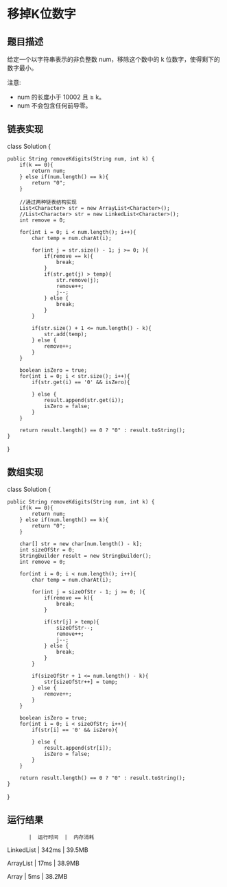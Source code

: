 移掉K位数字
===
题目描述
---
给定一个以字符串表示的非负整数 num，移除这个数中的 k 位数字，使得剩下的数字最小。

注意:

* num 的长度小于 10002 且 ≥ k。
* num 不会包含任何前导零。

链表实现
---

class Solution {

    public String removeKdigits(String num, int k) {
        if(k == 0){
            return num;
        } else if(num.length() == k){
            return "0";
        }
        
        //通过两种链表结构实现
        List<Character> str = new ArrayList<Character>();
        //List<Character> str = new LinkedList<Character>();
        int remove = 0;
        
        for(int i = 0; i < num.length(); i++){
            char temp = num.charAt(i);

            for(int j = str.size() - 1; j >= 0; ){
                if(remove == k){
                    break;
                }
                if(str.get(j) > temp){
                    str.remove(j);
                    remove++;
                    j--;
                } else {
                    break;
                }
            }

            if(str.size() + 1 <= num.length() - k){
                str.add(temp);
            } else {
                remove++;
            }
        }

        boolean isZero = true;
        for(int i = 0; i < str.size(); i++){
            if(str.get(i) == '0' && isZero){

            } else {
                result.append(str.get(i));
                isZero = false;
            }
        }

        return result.length() == 0 ? "0" : result.toString();
    }
}


数组实现
---


class Solution {

    public String removeKdigits(String num, int k) {
        if(k == 0){
            return num;
        } else if(num.length() == k){
            return "0";
        }

        char[] str = new char[num.length() - k];
        int sizeOfStr = 0;
        StringBuilder result = new StringBuilder();
        int remove = 0;

        for(int i = 0; i < num.length(); i++){
            char temp = num.charAt(i);

            for(int j = sizeOfStr - 1; j >= 0; ){
                if(remove == k){
                    break;
                }

                if(str[j] > temp){
                    sizeOfStr--;
                    remove++;
                    j--;
                } else {
                    break;
                }
            }

            if(sizeOfStr + 1 <= num.length() - k){
                str[sizeOfStr++] = temp;
            } else {
                remove++;
            }
        }

        boolean isZero = true;
        for(int i = 0; i < sizeOfStr; i++){
            if(str[i] == '0' && isZero){

            } else {
                result.append(str[i]);
                isZero = false;
            }
        }

        return result.length() == 0 ? "0" : result.toString();
    }
}


运行结果
---

           |  运行时间  |  内存消耗
           
LinkedList |   342ms   |   39.5MB

ArrayList  |   17ms    |   38.9MB

Array      |   5ms     |   38.2MB
